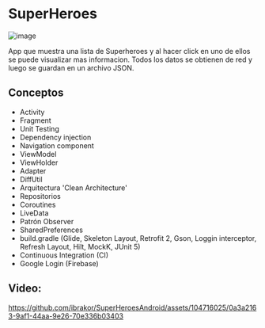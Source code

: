 # SuperHeroes
![image](https://github.com/ibrakor/SuperHeroesAndroid/assets/104716025/f38c068e-9467-4fcc-b5b2-d7e9e1016267)

App que muestra una lista de Superheroes y al hacer click en uno de ellos se puede visualizar mas informacion. Todos los datos se obtienen de red y luego se guardan en un archivo JSON.

## Conceptos
- Activity
- Fragment
- Unit Testing
- Dependency injection
- Navigation component
- ViewModel
- ViewHolder
- Adapter
- DiffUtil
- Arquitectura 'Clean Architecture'
- Repositorios
- Coroutines
- LiveData
- Patrón Observer
- SharedPreferences
- build.gradle (Glide, Skeleton Layout, Retrofit 2, Gson, Loggin interceptor, Refresh Layout, Hilt, MockK, JUnit 5)
- Continuous Integration (CI)
- Google Login (Firebase)


## Video:



https://github.com/ibrakor/SuperHeroesAndroid/assets/104716025/0a3a2163-9af1-44aa-9e26-70e336b03403

